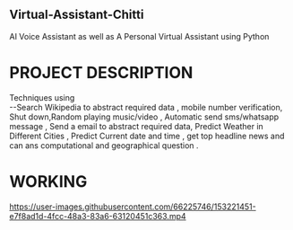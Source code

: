 ## Virtual-Assistant-Chitti
AI Voice Assistant as well as A Personal Virtual Assistant using Python

# PROJECT DESCRIPTION

Techniques using  
--Search Wikipedia to abstract required data , mobile number verification,  Shut down,Random playing music/video ,  Automatic send sms/whatsapp message , Send a email to abstract required data, Predict Weather in Different Cities , Predict Current date and time , get top headline news and can ans computational and geographical question .

# WORKING


https://user-images.githubusercontent.com/66225746/153221451-e7f8ad1d-4fcc-48a3-83a6-63120451c363.mp4
